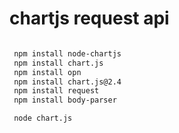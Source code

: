 
# chartjs request api 

```bash

 npm install node-chartjs
 npm install chart.js
 npm install opn
 npm install chart.js@2.4
 npm install request
 npm install body-parser

 node chart.js

```
